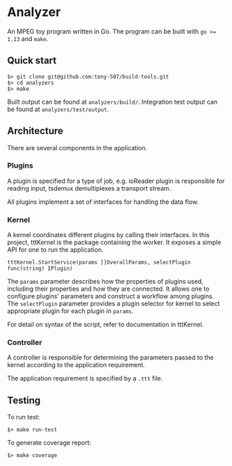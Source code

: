 # Analyzer

An MPEG toy program written in Go. The program can be built with `go >= 1.13` and `make`.

## Quick start

```
$> git clone git@github.com:tony-507/build-tools.git
$> cd analyzers
$> make
```

Built output can be found at `analyzers/build/`. Integration test output can be found at `analyzers/test/output`.

## Architecture

There are several components in the application.

### Plugins

A plugin is specified for a type of job, e.g. ioReader plugin is responsible for reading input, tsdemux demultiplexes a transport stream.

All plugins implement a set of interfaces for handling the data flow.

### Kernel

A kernel coordinates different plugins by calling their interfaces. In this project, tttKernel is the package containing the worker. It exposes a simple API for one to run the application.
```
tttKernel.StartService(params []OverallParams, selectPlugin func(string) IPlugin)
```

The `params` parameter describes how the properties of plugins used, including their properties and how they are connected. It allows one to configure plugins' parameters and construct a workflow among plugins. The `selectPlugin` parameter provides a plugin selector for kernel to select appropriate plugin for each plugin in `params`.

For detail on syntax of the script, refer to documentation in tttKernel.

### Controller

A controller is responsible for determining the parameters passed to the kernel according to the application requirement.

The application requirement is specified by a `.ttt` file.

## Testing

To run test:
```
$> make run-test
```

To generate coverage report:
```
$> make coverage
```
